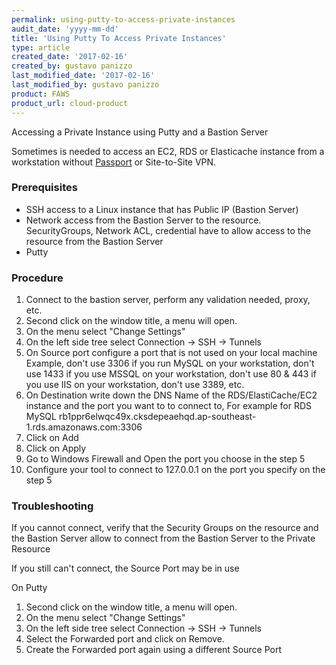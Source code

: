 ```yaml
---
permalink: using-putty-to-access-private-instances
audit_date: 'yyyy-mm-dd'
title: 'Using Putty To Access Private Instances'
type: article
created_date: '2017-02-16'
created_by: gustavo panizzo
last_modified_date: '2017-02-16'
last_modified_by: gustavo panizzo
product: FAWS
product_url: cloud-product
---
```


Accessing a Private Instance using Putty and a Bastion Server

Sometimes is needed to access an EC2, RDS or Elasticache instance from a workstation without [Passport](https://manage.rackspace.com/docs/product-guide/passport.html) or Site-to-Site VPN.

### Prerequisites

   - SSH access to a Linux instance that has Public IP (Bastion Server)
   - Network access from the Bastion Server to the resource. SecurityGroups, Network ACL, credential have to allow access to the resource from the Bastion Server
   - Putty

### Procedure

1. Connect to the bastion server, perform any validation needed, proxy, etc.  
2. Second click on the window title, a menu will open.  
3. On the menu select "Change Settings"  
4. On the left side tree select Connection -> SSH -> Tunnels  
5. On Source port configure a port that is not used on your local machine 
   Example, don't use 3306 if you run MySQL on your workstation, don't use 1433 if you use MSSQL on your workstation, don't use 80 & 443 if you use IIS on your workstation, don't use 3389, etc.  
6. On Destination write down the DNS Name of the RDS/ElastiCache/EC2 instance and the port you want to to connect to, For example for RDS MySQL rb1ppr6elwqc49x.cksdepeaehqd.ap-southeast-1.rds.amazonaws.com:3306  
7. Click on Add  
8. Click on Apply  
9. Go to Windows Firewall and Open the port you choose in the step 5  
10. Configure your tool to connect to 127.0.0.1 on the port you specify on the step 5  

### Troubleshooting

If you cannot connect, verify that the Security Groups on the resource and the Bastion Server allow to connect from the Bastion Server to the Private Resource  


If you still can't connect, the Source Port may be in use  

On Putty

1. Second click on the window title, a menu will open.  
2. On the menu select "Change Settings"  
3. On the left side tree select Connection -> SSH -> Tunnels  
4. Select the Forwarded port and click on Remove.  
5. Create the Forwarded port again using a different Source Port  


